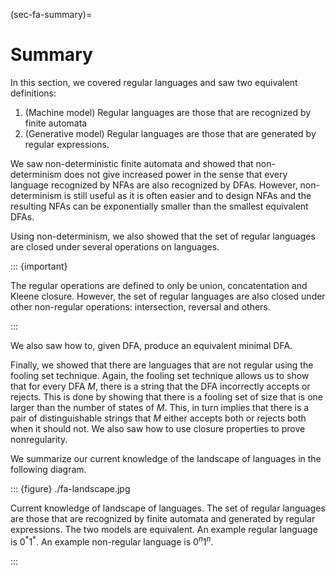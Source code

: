 (sec-fa-summary)=

# Summary

In this section, we covered regular languages and saw two equivalent
definitions:

1.  (Machine model) Regular languages are those that are recognized by
    finite automata
2.  (Generative model) Regular languages are those that are generated by
    regular expressions.

We saw non-deterministic finite automata and showed that non-determinism
does not give increased power in the sense that every language
recognized by NFAs are also recognized by DFAs. However, non-determinism
is still useful as it is often easier and to design NFAs and the
resulting NFAs can be exponentially smaller than the smallest equivalent
DFAs.

Using non-determinism, we also showed that the set of regular languages
are closed under several operations on languages.

::: {important}

The regular operations are defined to only be union, concatentation and
Kleene closure. However, the set of regular languages are also closed
under other non-regular operations: intersection, reversal and others.

:::

We also saw how to, given DFA, produce an equivalent minimal DFA.

Finally, we showed that there are languages that are not regular using
the fooling set technique. Again, the fooling set technique allows us to
show that for every DFA $M$, there is a string that the DFA incorrectly
accepts or rejects. This is done by showing that there is a fooling set
of size that is one larger than the number of states of $M$. This, in
turn implies that there is a pair of distinguishable strings that $M$
either accepts both or rejects both when it should not. We also saw how
to use closure properties to prove nonregularity.

We summarize our current knowledge of the landscape of languages in the
following diagram.

::: {figure} ./fa-landscape.jpg

Current knowledge of landscape of languages. The set of regular
languages are those that are recognized by finite automata and generated
by regular expressions. The two models are equivalent. An example
regular language is $0^*1^*$. An example non-regular language is
$0^n1^n$.

:::
